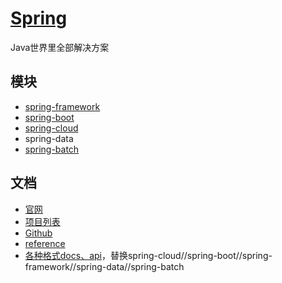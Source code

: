 #   [Spring](https://spring.io/)

Java世界里全部解决方案


##  模块
-   [spring-framework](springframework/README.md)
-   [spring-boot](springboot/README.md)
-   [spring-cloud](springcloud/README.md)
-   spring-data
-   [spring-batch](springbatch/README.md)
##  文档
-   [官网](https://spring.io/)
-   [项目列表](https://spring.io/projects)
-   [Github](https://github.com/spring-projects)
-   [reference](https://spring.io/docs/reference)
-   [各种格式docs、api](https://docs.spring.io/spring-cloud/)，替换spring-cloud//spring-boot//spring-framework//spring-data//spring-batch

